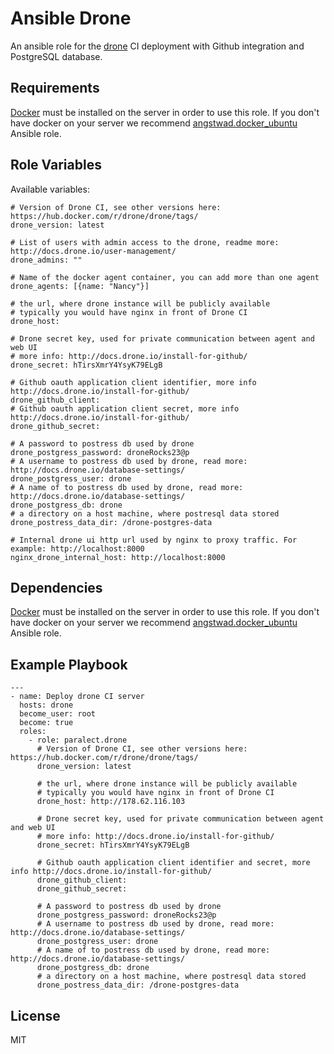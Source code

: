 Ansible Drone
=========

An ansible role for the [drone](https://github.com/drone/drone) CI deployment with Github integration and PostgreSQL database.

Requirements
------------

[Docker](https://www.docker.com/) must be installed on the server in order to use this role. If you don't have docker on your server we recommend [angstwad.docker_ubuntu](https://github.com/angstwad/docker.ubuntu) Ansible role.

Role Variables
--------------

Available variables:

```
# Version of Drone CI, see other versions here: https://hub.docker.com/r/drone/drone/tags/
drone_version: latest

# List of users with admin access to the drone, readme more: http://docs.drone.io/user-management/
drone_admins: ""

# Name of the docker agent container, you can add more than one agent
drone_agents: [{name: "Nancy"}]

# the url, where drone instance will be publicly available
# typically you would have nginx in front of Drone CI
drone_host:

# Drone secret key, used for private communication between agent and web UI
# more info: http://docs.drone.io/install-for-github/
drone_secret: hTirsXmrY4YsyK79ELgB

# Github oauth application client identifier, more info http://docs.drone.io/install-for-github/
drone_github_client:
# Github oauth application client secret, more info http://docs.drone.io/install-for-github/
drone_github_secret:

# A password to postress db used by drone
drone_postgress_password: droneRocks23@p
# A username to postress db used by drone, read more: http://docs.drone.io/database-settings/
drone_postgress_user: drone
# A name of to postress db used by drone, read more: http://docs.drone.io/database-settings/
drone_postgress_db: drone
# a directory on a host machine, where postresql data stored
drone_postress_data_dir: /drone-postgres-data

# Internal drone ui http url used by nginx to proxy traffic. For example: http://localhost:8000
nginx_drone_internal_host: http://localhost:8000

```

Dependencies
------------

[Docker](https://www.docker.com/) must be installed on the server in order to use this role. If you don't have docker on your server we recommend [angstwad.docker_ubuntu](https://github.com/angstwad/docker.ubuntu) Ansible role.

Example Playbook
----------------

```
---
- name: Deploy drone CI server
  hosts: drone
  become_user: root
  become: true
  roles:
    - role: paralect.drone
      # Version of Drone CI, see other versions here: https://hub.docker.com/r/drone/drone/tags/
      drone_version: latest

      # the url, where drone instance will be publicly available
      # typically you would have nginx in front of Drone CI
      drone_host: http://178.62.116.103

      # Drone secret key, used for private communication between agent and web UI
      # more info: http://docs.drone.io/install-for-github/
      drone_secret: hTirsXmrY4YsyK79ELgB

      # Github oauth application client identifier and secret, more info http://docs.drone.io/install-for-github/
      drone_github_client:
      drone_github_secret:

      # A password to postress db used by drone
      drone_postgress_password: droneRocks23@p
      # A username to postress db used by drone, read more: http://docs.drone.io/database-settings/
      drone_postgress_user: drone
      # A name of to postress db used by drone, read more: http://docs.drone.io/database-settings/
      drone_postgress_db: drone
      # a directory on a host machine, where postresql data stored
      drone_postress_data_dir: /drone-postgres-data
```

License
-------

MIT
